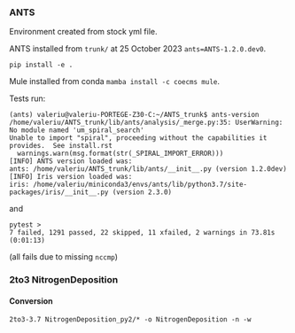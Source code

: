 ### ANTS

Environment created from stock yml file.

ANTS installed from ``trunk/`` at 25 October 2023 ``ants=ANTS-1.2.0.dev0``.

```
pip install -e .
```

Mule installed from conda `mamba install -c coecms mule`.

Tests run: 

```
(ants) valeriu@valeriu-PORTEGE-Z30-C:~/ANTS_trunk$ ants-version 
/home/valeriu/ANTS_trunk/lib/ants/analysis/_merge.py:35: UserWarning:  No module named 'um_spiral_search'
Unable to import "spiral", proceeding without the capabilities it provides.  See install.rst
  warnings.warn(msg.format(str(_SPIRAL_IMPORT_ERROR)))
[INFO] ANTS version loaded was:
ants: /home/valeriu/ANTS_trunk/lib/ants/__init__.py (version 1.2.0dev)
[INFO] Iris version loaded was:
iris: /home/valeriu/miniconda3/envs/ants/lib/python3.7/site-packages/iris/__init__.py (version 2.3.0)
```
and
```
pytest >
7 failed, 1291 passed, 22 skipped, 11 xfailed, 2 warnings in 73.81s (0:01:13)
```

(all fails due to missing ``nccmp``)

### 2to3 NitrogenDeposition

#### Conversion

```
2to3-3.7 NitrogenDeposition_py2/* -o NitrogenDeposition -n -w
```



